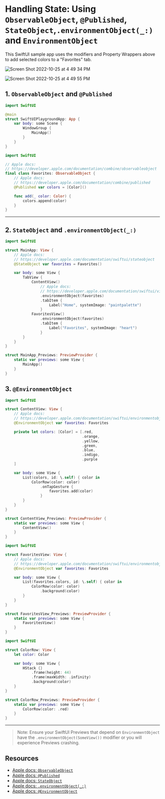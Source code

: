 # Handling State: Using `ObservableObject`, `@Published`, `StateObject`,`.environmentObject(_:)` and `EnvironmentObject`

This SwiftUI sample app uses the modifiers and Property Wrappers above to add selected colors to a "Favorites" tab.

![Screen Shot 2022-10-25 at 4 49 34 PM](https://user-images.githubusercontent.com/1819208/197879179-e8aba439-1012-446d-b04a-9cccd8fb5d1f.png)

![Screen Shot 2022-10-25 at 4 49 55 PM](https://user-images.githubusercontent.com/1819208/197879207-a10981df-ef54-475b-a485-d78651b8b540.png)


## 1. `ObservableObject` and `@Published`

```swift
import SwiftUI

@main
struct SwiftUIPlaygroundApp: App {
    var body: some Scene {
        WindowGroup {
            MainApp()
        }
    }
}
```

```swift
import SwiftUI

// Apple docs:
// https://developer.apple.com/documentation/combine/observableobject
final class Favorites: ObservableObject {
    // Apple docs:
    // https://developer.apple.com/documentation/combine/published
    @Published var colors = [Color]()

    func add(_ color: Color) {
        colors.append(color)
    }
}
```

***

## 2. `StateObject` and `.environmentObject(_:)`


```swift
import SwiftUI

struct MainApp: View {
    // Apple docs:
    // https://developer.apple.com/documentation/swiftui/stateobject
    @StateObject var favorites = Favorites()

    var body: some View {
        TabView {
            ContentView()
                // Apple docs:
                // https://developer.apple.com/documentation/swiftui/view/environmentobject(_:)
                .environmentObject(favorites)
                .tabItem {
                    Label("Home", systemImage: "paintpalette")
                }
            FavoritesView()
                .environmentObject(favorites)
                .tabItem {
                    Label("Favorites", systemImage: "heart")
                }
        }
    }
}

struct MainApp_Previews: PreviewProvider {
    static var previews: some View {
        MainApp()
    }
}
```


## 3. `@EnvironmentObject`

```swift
import SwiftUI

struct ContentView: View {
    // Apple docs:
    // https://developer.apple.com/documentation/swiftui/environmentobject
    @EnvironmentObject var favorites: Favorites

    private let colors: [Color] = [.red,
                                   .orange,
                                   .yellow,
                                   .green,
                                   .blue,
                                   .indigo,
                                   .purple
    ]

    var body: some View {
        List(colors, id: \.self) { color in
            ColorRow(color: color)
                .onTapGesture {
                    favorites.add(color)
                }
        }
    }
}

struct ContentView_Previews: PreviewProvider {
    static var previews: some View {
        ContentView()
    }
}
```

```swift
import SwiftUI

struct FavoritesView: View {
    // Apple docs:
    // https://developer.apple.com/documentation/swiftui/environmentobject
    @EnvironmentObject var favorites: Favorites

    var body: some View {
        List(favorites.colors, id: \.self) { color in
            ColorRow(color: color)
                .background(color)
        }
    }
}

struct FavoritesView_Previews: PreviewProvider {
    static var previews: some View {
        FavoritesView()
    }
}
```

```swift
import SwiftUI

struct ColorRow: View {
    let color: Color

    var body: some View {
        HStack {}
            .frame(height: 44)
            .frame(maxWidth: .infinity)
            .background(color)
    }
}

struct ColorRow_Previews: PreviewProvider {
    static var previews: some View {
        ColorRow(color: .red)
    }
}
```

***

> Note: Ensure your SwiftUI Previews that depend on `EnvironmentObject` have the `.environmentObject(SomeView())` modifier or you will experience Previews crashing.

## Resources 

* [Apple docs: `ObservableObject`](https://developer.apple.com/documentation/combine/observableobject)
* [Apple docs: `@Published`](https://developer.apple.com/documentation/combine/published)
* [Apple docs: `StateObject`](https://developer.apple.com/documentation/swiftui/stateobject)
* [Apple docs: `.environmentObject(_:)`](https://developer.apple.com/documentation/swiftui/view/environmentobject(_:))
* [Apple docs: `@EnvironmentObject`](https://developer.apple.com/documentation/swiftui/environmentobject)

